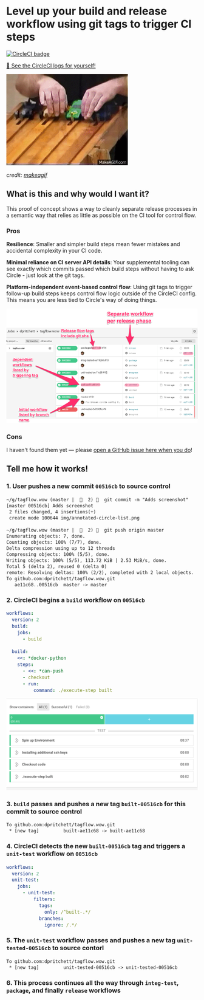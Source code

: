 # Level up your build and release workflow using git tags to trigger CI steps
[![CircleCI badge](https://circleci.com/gh/dpritchett/tagflow.wow.svg?style=svg)](https://circleci.com/gh/dpritchett/tagflow.wow)

[👀 See the CircleCI logs for yourself!](https://circleci.com/gh/dpritchett/tagflow.wow)


![GIF of a pinewood derby](img/pinewood-derby.gif)

_credit: [makeagif](https://makeagif.com/gif/fast-pinewood-derby-car-2008-scout-race-P13Xdv)_


## What is this and why would I want it?

This proof of concept shows a way to cleanly separate release processes in a semantic way that relies as little as possible on the CI tool for control flow.

### Pros

**Resilience**: Smaller and simpler build steps mean fewer mistakes and accidental complexity in your CI code.

**Minimal reliance on CI server API details**: Your supplemental tooling can see exactly which commits passed which build steps without having to ask Circle - just look at the git tags.

**Platform-independent event-based control flow**: Using git tags to trigger follow-up build steps keeps control flow logic outside of the CircleCI config. This means you are less tied to Circle's way of doing things.

![Annotated CircleCI screenshot demonstrating the tag-based release flow](img/annotated-circle-list.png)


### Cons

I haven't found them yet — please [open a GitHub issue here when you do](https://github.com/dpritchett/tagflow.wow/issues)!

## Tell me how it works!

### 1. User pushes a new commit `00516cb` to source control

```
~/g/tagflow.wow (master |  🚥  2) 🐠  git commit -m "Adds screenshot"
[master 00516cb] Adds screenshot
 2 files changed, 4 insertions(+)
 create mode 100644 img/annotated-circle-list.png

~/g/tagflow.wow (master |  🚥  2) 🐠  git push origin master
Enumerating objects: 7, done.
Counting objects: 100% (7/7), done.
Delta compression using up to 12 threads
Compressing objects: 100% (5/5), done.
Writing objects: 100% (5/5), 113.72 KiB | 2.53 MiB/s, done.
Total 5 (delta 2), reused 0 (delta 0)
remote: Resolving deltas: 100% (2/2), completed with 2 local objects.
To github.com:dpritchett/tagflow.wow.git
   ae11c68..00516cb  master -> master
```

### 2. CircleCI begins a `build` workflow on `00516cb`

```yml
workflows:
  version: 2
  build:
    jobs:
      - build
      
  build:
    <<: *docker-python
    steps:
      - <<: *can-push
      - checkout
      - run:
          command: ./execute-step built
```

![screenshot of the passed build in CircleCI](img/passed-build-step.png)


### 3. `build` passes and pushes a new tag `built-00516cb` for this commit to source control

```console
To github.com:dpritchett/tagflow.wow.git
 * [new tag]         built-ae11c68 -> built-ae11c68
 ```
 
### 4. CircleCI detects the new `built-00516cb` tag and triggers a `unit-test` workflow on `00516cb`

```yml
workflows:
  version: 2
  unit-test:
    jobs:
      - unit-test:
          filters:
            tags:
              only: /^built-.*/
            branches:
              ignore: /.*/
```

### 5. The `unit-test` workflow passes and pushes a new tag `unit-tested-00516cb` to source contorl

```console
To github.com:dpritchett/tagflow.wow.git
 * [new tag]         unit-tested-00516cb -> unit-tested-00516cb
 ```
 
### 6. This process continues all the way through `integ-test`, `package`, and finally `release` workflows
